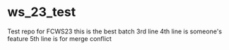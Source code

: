 # ws_23_test
Test repo for FCWS23
this is the best batch
3rd line
4th line is someone's feature
5th line is for merge conflict
